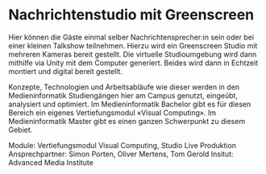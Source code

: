 # Nachrichtenstudio mit Greenscreen

Hier können die  Gäste einmal selber Nachrichtensprecher:in sein oder bei einer kleinen Talkshow teilnehmen. Hierzu wird ein Greenscreen Studio mit mehreren Kameras bereit gestellt. Die virtuelle Studioumgebung wird dann mithilfe via Unity mit dem Computer generiert. Beides wird dann in Echtzeit montiert und digital bereit gestellt.

Konzepte, Technologien und Arbeitsabläufe wie dieser werden in den Medieninformatik Studiengängen hier am Campus genutzt, eingeübt, analysiert und optimiert. Im Medieninformatik Bachelor gibt es für diesen Bereich ein eigenes Vertiefungsmodul «Visual Computing». Im Medieninformatik Master gibt es einen ganzen Schwerpunkt zu diesem Gebiet.

Module: Vertiefungsmodul Visual Computing, Studio Live Produktion
Ansprechpartner: Simon Porten, Oliver Mertens, Tom Gerold
Insitut: Advanced Media Institute